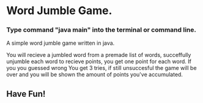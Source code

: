 <h1>Word Jumble Game.</h1>

<h3>Type command "java main" into the terminal or command line.</h3>

<p>A simple word jumble game written in java.</p>

<p>You will recieve a jumbled word from a premade list of words, succeffully unjumble each word to recieve points, you get one point for each word.
If you you guessed wrong You get 3 tries, if still unsuccesful the game will be over and you will be shown the amount of points you've accumulated.</p>

<h2>Have Fun!</h2>
